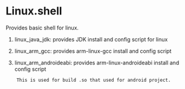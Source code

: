 # Linux.shell
Provides basic shell for linux.

1. linux_java_jdk: provides JDK install and config script for linux

2. linux_arm_gcc: provides arm-linux-gcc install and config script

3. linux_arm_androideabi: provides arm-linux-androideabi install and config script
```
	This is used for build .so that used for android project.
```	

